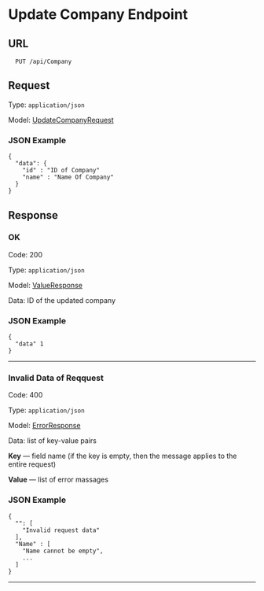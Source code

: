 # Update Company Endpoint

## URL

```
  PUT /api/Company
```

## Request

Type: `application/json`

Model: [UpdateCompanyRequest](../../Models/Requests/UpdateCompanyRequest.md)

### JSON Example

```
{
  "data": {
    "id" : "ID of Company"
    "name" : "Name Of Company"
  }
}
```

## Response

### OK

Code: 200

Type: `application/json`

Model: [ValueResponse](../Models/Responses/ValueResponse.md)

Data: ID of the updated company

### JSON Example

```
{
  "data" 1
}
```

***

### Invalid Data of Reqquest 

Code: 400

Type: `application/json`

Model: [ErrorResponse](../Models/Responses/ErrorResponse.md)

Data: list of key-value pairs

**Key** — field name (if the key is empty, then the message applies to the entire request)

**Value** — list of error massages

### JSON Example

```
{
  "": [
    "Invalid request data"
  ],
  "Name" : [
    "Name cannot be empty",
    ...
  ]
}
```

***
